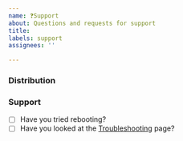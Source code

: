 ```yaml
---
name: ❓Support
about: Questions and requests for support
title: 
labels: support
assignees: ''

---
```


<!-- Note, that you can also join our community chat, either via Telegram (https://t.me/joinchat/AMhHjj9Txhkhn8JM5_LeMg) or via Matrix (https://matrix.to/#/#openrazer:matrix.org) for questions -->

### Distribution

<!-- Name and version -->

### Support

- [ ] Have you tried rebooting?
- [ ] Have you looked at the [Troubleshooting](https://github.com/openrazer/openrazer/wiki/Troubleshooting) page?

<!-- Please describe your issue here -->

